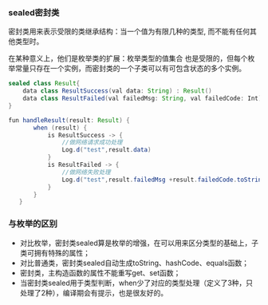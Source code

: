 ### sealed密封类
密封类用来表示受限的类继承结构：当一个值为有限几种的类型, 而不能有任何其他类型时。

在某种意义上，他们是枚举类的扩展：枚举类型的值集合 也是受限的，但每个枚举常量只存在一个实例，而密封类的一个子类可以有可包含状态的多个实例。
```JAVA
sealed class Result{
    data class ResultSuccess(val data: String) : Result()
    data class ResultFailed(val failedMsg: String, val failedCode: Int) : Result()
}

fun handleResult(result: Result) {
       when (result) {
           is ResultSuccess -> {
               //做网络请求成功处理
               Log.d("test",result.data)
           }
           is ResultFailed -> {
               //做网络失败处理
               Log.d("test",result.failedMsg +result.failedCode.toString() )
           }
       }
   }
```



### 与枚举的区别
- 对比枚举，密封类sealed算是枚举的增强，在可以用来区分类型的基础上，子类可拥有特殊的属性；
- 对比普通类，密封类sealed自动生成toString、hashCode、equals函数；
- 密封类，主构造函数的属性不能重写get、set函数；
- 当密封类sealed用于类型判断，when少了对应的类型处理（定义了3种，只处理了2种），编译期会有提示，也是很友好的。
